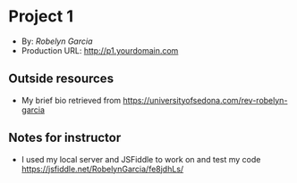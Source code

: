 # Project 1
+ By: *Robelyn Garcia*
+ Production URL: <http://p1.yourdomain.com>

## Outside resources
+ My brief bio retrieved from <https://universityofsedona.com/rev-robelyn-garcia>

## Notes for instructor
+ I used my local server and JSFiddle to work on and test my code <https://jsfiddle.net/RobelynGarcia/fe8jdhLs/>
